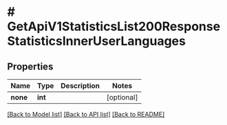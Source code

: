 # # GetApiV1StatisticsList200ResponseStatisticsInnerUserLanguages

## Properties

Name | Type | Description | Notes
------------ | ------------- | ------------- | -------------
**none** | **int** |  | [optional]

[[Back to Model list]](../../README.md#models) [[Back to API list]](../../README.md#endpoints) [[Back to README]](../../README.md)
